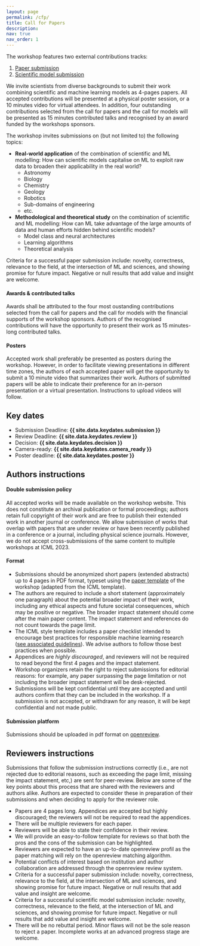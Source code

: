 ```yaml
---
layout: page
permalink: /cfp/
title: Call for Papers
description:
nav: true
nav_order: 1
---
```

The workshop features two external contributions tracks:
1. [Paper submission](/2023/cfp/)
2. [Scientific model submission](/2023/cfsm/)

We invite scientists from diverse backgrounds to submit their work combining scientific and machine learning models as 4-pages papers. All accepted contributions will be presented at a physical poster session, or a 10 minutes video for virtual attendees. In addition, four outstanding contributions selected from the call for papers and the call for models will be presented as 15 minutes contributed talks and recognised by an award funded by the workshops sponsors.

The workshop invites submissions on (but not limited to) the following topics:

- **Real-world application** of the combination of scientific and ML modelling: How can scientific models capitalise on ML to exploit raw data to broaden their applicability in the real world?
    - Astronomy
    - Biology
    - Chemistry
    - Geology
    - Robotics
    - Sub-domains of engineering
    - etc.
- **Methodological and theoretical study** on the combination of scientific and ML modelling: How can ML take advantage of the large amounts of data and human efforts hidden behind scientific models?
    - Model class and neural architectures
    - Learning algorithms
    - Theoretical analysis

Criteria for a successful paper submission include: novelty, correctness, relevance to the field, at the intersection of ML and sciences, and showing promise for future impact. Negative or null results that add value and insight are welcome.

#### Awards & contributed talks
Awards shall be attributed to the four most oustanding contributions selected from the call for papers and the call for models with the financial supports of the workshop sponsors. Authors of the recognised contributions will have the opportunity to present their work as 15 minutes-long contributed talks.

#### Posters
Accepted work shall preferably be presented as posters during the workshop. However, in order to facilitate viewing presentations in different time zones, the authors of each accepted paper will get the opportunity to submit a 10 minute video that summarizes their work. Authors of submitted papers will be able to indicate their preference for an in-person presentation or a virtual presentation. Instructions to upload videos will follow.


## Key dates

- Submission Deadline: **{{ site.data.keydates.submission }}**
- Review Deadline: **{{ site.data.keydates.review }}**
- Decision: **{{ site.data.keydates.decision }}**
- Camera-ready: **{{ site.data.keydates.camera_ready }}**
- Poster deadline: **{{ site.data.keydates.poster }}**

## Authors instructions

#### Double submission policy

All accepted works will be made available on the workshop website. This does not constitute an archival publication or formal proceedings; authors retain full copyright of their work and are free to publish their extended work in another journal or conference. We allow submission of works that overlap with papers that are under review or have been recently published in a conference or a journal, including physical science journals. However, we do not accept cross-submissions of the same content to multiple workshops at ICML 2023.

#### Format
- Submissions should be anonymized short papers (extended abstracts) up to 4 pages in PDF format, typeset using the [paper template](/2023/assets/synsml2023_template.zip) of the workshop (adapted from the ICML template).
- The authors are required to include a short statement (approximately one paragraph) about the potential broader impact of their work, including any ethical aspects and future societal consequences, which may be positive or negative. The broader impact statement should come after the main paper content. The impact statement and references do not count towards the page limit.
- The ICML style template includes a paper checklist intended to encourage best practices for responsible machine learning research ([see associated guidelines](https://icml.cc/Conferences/2023/PaperGuidelines)). We advise authors to follow those best practices when possible.
- Appendices are *highly discouraged*, and reviewers will not be required to read beyond the first 4 pages and the impact statement.
- Workshop organizers retain the right to reject submissions for editorial reasons: for example, any paper surpassing the page limitation or not including the broader impact statement will be desk-rejected.
- Submissions will be kept confidential until they are accepted and until authors confirm that they can be included in the workshop. If a submission is not accepted, or withdrawn for any reason, it will be kept confidential and not made public.

#### Submission platform
Submissions should be uploaded in pdf format on [openreview](https://openreview.net/group?id=ICML.cc/2023/Workshop/SynS_and_ML).

## Reviewers instructions
Submissions that follow the submission instructions correctly (i.e., are not rejected due to editorial reasons, such as exceeding the page limit, missing the impact statement, etc,) are sent for peer-review. Below are some of the key points about this process that are shared with the reviewers and authors alike. Authors are expected to consider these in preparation of their submissions and when deciding to apply for the reviewer role.

- Papers are 4 pages long. Appendices are accepted but highly discouraged; the reviewers will not be required to read the appendices.
- There will be multiple reviewers for each paper.
- Reviewers will be able to state their confidence in their review.
- We will provide an easy-to-follow template for reviews so that both the pros and the cons of the submission can be highlighted.
- Reviewers are expected to have an up-to-date openreview profil as the paper matching will rely on the openreview matching algorithm.
- Potential conflicts of interest based on institution and author collaboration are addressed through the openreview review system.
- Criteria for a successful paper submission include: novelty, correctness, relevance to the field, at the intersection of ML and sciences, and showing promise for future impact. Negative or null results that add value and insight are welcome.
- Criteria for a successful scientific model submission include: novelty, correctness, relevance to the field, at the intersection of ML and sciences, and showing promise for future impact. Negative or null results that add value and insight are welcome.
- There will be no rebuttal period. Minor flaws will not be the sole reason to reject a paper. Incomplete works at an advanced progress stage are welcome.